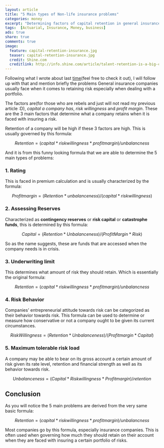 ```yaml
---
layout: article
title: "5 Main types of Non-life insurance problems"
categories: money
excerpt: "Determining factors of capital retention in general insurance"
tags:  [Actuarial, Insurance, Money, business]
ads: true
share: true
comments: true
image:
  feature: capital-retention-insurance.jpg
  teaser: capital-retention-insurance.jpg
  credit: Shine.com
  creditlink: http://info.shine.com/article/talent-retention-is-a-big-challenge-for-insurance-firms/8814.html
---
```



Following what I wrote about last [time](https://brianlusina.github.io//money/non-life-actuarial-problems/)(feel free to check it out), I will follow up with that and mention briefly the problems General insurance companies usually face when it comes to retaining risk especially when dealing with a portfolio.

The factors are(for those who are rebels and just will not read my previous article :D), *capital a company has*, _risk willingness_ and *profit margin*. These are the 3 main factors that determine what a company retains when it is faced with insuring a risk.

Retention of a company will be high if these 3 factors are high. This is usually governed by this formula:

$$Retention=(capital * risk willingness * profit margin)/unbalancness$$

And it is from this funny looking formula that we are able to determine the 5 main types of problems:

### 1. Rating

This is faced in premium calculation and is usually characterized by the formula:

$$Profit margin = (Retention * unbalanceness) / (capital * risk willingness)$$

### 2. Assessing Reserves

Characterized as **contingency reserves** or **risk capital** or **catastrophe funds**, this is determined by this formula:

$$Capital = (Retention * Unbalanceness) / (Profit Margin * Risk)$$

So as the name suggests, these are funds that are accessed when the company needs is in crisis.

### 3. Underwriting limit

This determines what amount of risk they should retain. Which is essentially the original formula:

$$Retention=(capital * risk willingness * profit margin)/unbalancness$$

### 4. Risk Behavior

Companies' entrepreneurial attitude towards risk can be categorized as their behavior towards risk. This formula can be used to determine or measure how conservative or not a company ought to be given its current circumstances.

$$Risk Willingness = (Retention * Unbalanceness) / (Profit margin * Capital)$$

### 5. Maximum tolerable risk load

A company may be able to bear on its gross account a certain amount of risk given its rate level, retention and financial strength as well as its behavior towards risk.

$$Unbalanceness = (Capital * Risk willingness * Profit margin) / retention$$


## Conclusion
As you will notice the 5 main problems are derived from the very same basic formula:

$$Retention=(capital * risk willingness * profit margin)/unbalancness$$

Most companies go by this formula, especially insurance companies. This is often used when governing how much they should retain on their account when they are faced with insuring a certain portfolio of risks.
